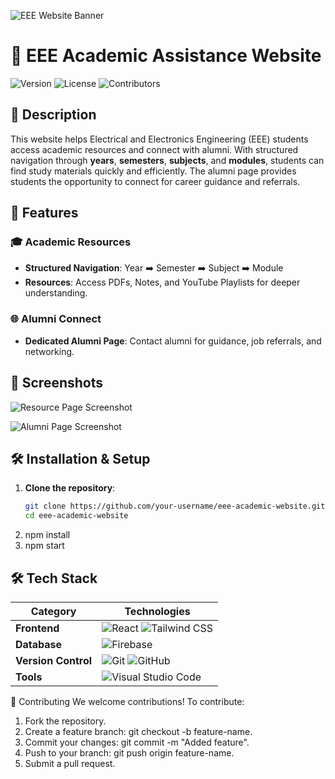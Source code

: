 ![EEE Website Banner](path-to-banner)

# 🌟 EEE Academic Assistance Website

![Version](https://img.shields.io/badge/version-1.0-blue) ![License](https://img.shields.io/badge/license-MIT-green) ![Contributors](https://img.shields.io/github/contributors/your-repo)

## 📜 Description

This website helps Electrical and Electronics Engineering (EEE) students access academic resources and connect with alumni. With structured navigation through **years**, **semesters**, **subjects**, and **modules**, students can find study materials quickly and efficiently. The alumni page provides students the opportunity to connect for career guidance and referrals.

## 🚀 Features

### 🎓 Academic Resources
- **Structured Navigation**: Year ➡️ Semester ➡️ Subject ➡️ Module
- **Resources**: Access PDFs, Notes, and YouTube Playlists for deeper understanding.

### 🌐 Alumni Connect
- **Dedicated Alumni Page**: Contact alumni for guidance, job referrals, and networking.

## 📸 Screenshots

![Resource Page Screenshot](path-to-screenshot1)

![Alumni Page Screenshot](path-to-screenshot2)

## 🛠️ Installation & Setup

1. **Clone the repository**:
   ```bash
   git clone https://github.com/your-username/eee-academic-website.git
   cd eee-academic-website
2. npm install
3. npm start

## 🛠️ Tech Stack

| **Category**         | **Technologies** |
|----------------------|------------------|
| **Frontend**         | ![React](https://img.shields.io/badge/-React-61DAFB?logo=react&logoColor=white&style=for-the-badge) ![Tailwind CSS](https://img.shields.io/badge/-Tailwind%20CSS-38B2AC?logo=tailwind-css&logoColor=white&style=for-the-badge) |
| **Database**         | ![Firebase](https://img.shields.io/badge/-Firebase-FFCA28?logo=firebase&logoColor=white&style=for-the-badge) |
| **Version Control**  | ![Git](https://img.shields.io/badge/-Git-F05032?logo=git&logoColor=white&style=for-the-badge) ![GitHub](https://img.shields.io/badge/-GitHub-181717?logo=github&logoColor=white&style=for-the-badge) |
| **Tools**            | ![Visual Studio Code](https://img.shields.io/badge/-VS%20Code-007ACC?logo=visual-studio-code&logoColor=white&style=for-the-badge) |


🤝 Contributing
We welcome contributions! To contribute:

1. Fork the repository.
2. Create a feature branch: git checkout -b feature-name.
3. Commit your changes: git commit -m "Added feature".
4. Push to your branch: git push origin feature-name.
5. Submit a pull request.
